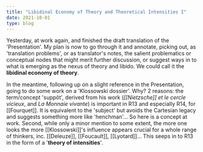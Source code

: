 ```yaml
---
title: "Libidinal Economy of Theory and Theoretical Intensities I"
date: 2021-10-01
type: blog
---
```


Yesterday, at work again, and finished the draft translation of the
'Presentation'. My plan is now to go through it and annotate, picking
out, as 'translation problems', or as translator's notes, the salient
problematics or conceptual nodes that might merit further discussion, or
suggest ways in to what is emerging as the nexus of theory and libido.
We could call it the **libidinal economy of theory**.

In the meantime, following up on a slight reference in the Presentation,
going to do some work on a 'Klossowski dossier'. Why? 2 reasons: the
term/concept 'suppôt', derived from his work (*[[Nietzsche]] et le cercle
vicieux*, and *La Monnaie vivante*) is important in R13 and especially
R14, for [[Fourquet]]. It is equivalent to the 'subject' but avoids the
Cartesian legacy and suggests something more like 'henchman'... So here
is a concept at work. Second, while only a minor mention to some extent,
the more one looks the more [[Klossowski]]'s influence appears crucial for a
whole range of thinkers, inc. [[Deleuze]], [[Foucault]], [[Lyotard]]... This seeps
in to R13 in the form of a '**theory of intensities**'.
